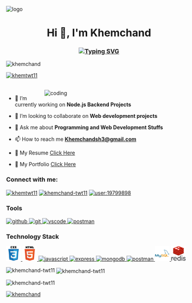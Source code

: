 
![logo](https://indoanalytica.com/static/images/bannerr.gif)
<h1 align="center">Hi 👋, I'm Khemchand</h1>
<h3 align="center">
<a href="https://git.io/typing-svg"><img src="https://readme-typing-svg.demolab.com?font=Fira+Code&weight=600&pause=1000&color=000000&center=true&width=500&lines=A+Passionate+Node.js+Backend+Developer" alt="Typing SVG" /></a>
</h3>
<p align="left"> <img src="https://komarev.com/ghpvc/?username=khemchand-twt11&label=Profile%20views&color=0e75b6&style=flat" alt="khemchand" /> </p>

<p align="left"> <a href="https://twitter.com/khemtwt11" target="blank"><img src="https://img.shields.io/twitter/follow/khemtwt11?logo=twitter&style=for-the-badge" alt="khemtwt11" /></a> </p>

<br>
<img align="right" alt="coding" width="400" src="https://goofy-goldstine-0f8bb1.netlify.app/img/web.gif">

- 🔭 I’m currently working on **Node.js Backend Projects**

- 🤝 I’m looking to collaborate on **Web development projects**

- 💬 Ask me about **Programming and Web Development Stuffs**

- 📫 How to reach me **Khemchandsh3@gmail.com**

- 📄 My Resume <a href="https://drive.google.com/file/d/1rZHUdvNjpqV4iHJhgunRwCIQsma_k7xo/view?usp=share_link">Click Here</a>

- 💼 My Portfolio <a href="">Click Here</a>




<h3 align="left">Connect with me:</h3>
<p align="left">
<a href="https://twitter.com/khemtwt11" target="blank"><img align="center" src="https://raw.githubusercontent.com/rahuldkjain/github-profile-readme-generator/master/src/images/icons/Social/twitter.svg" alt="khemtwt11" height="30" width="40" /></a>
<a href="https://www.linkedin.com/in/khemchand-sharma-8b146b216/" target="blank"><img align="center" src="https://raw.githubusercontent.com/rahuldkjain/github-profile-readme-generator/master/src/images/icons/Social/linked-in-alt.svg" alt="khemchand-twt11" height="30" width="40" /></a>
<a href="https://stackoverflow.com/users/user:19799898" target="blank"><img align="center" src="https://raw.githubusercontent.com/rahuldkjain/github-profile-readme-generator/master/src/images/icons/Social/stack-overflow.svg" alt="user:19799898" height="30" width="40" /></a>
</p>


<h3 align="left">Tools</h3>

<a href="https://github.com" target="_blank"> <img src="https://cdn.jsdelivr.net/gh/devicons/devicon/icons/github/github-original.svg" alt="github" width="40" height="40"/> </a> <a href="https://git-scm.com/" target="_blank" rel="noreferrer"> <img src="https://www.vectorlogo.zone/logos/git-scm/git-scm-icon.svg" alt="git" width="40" height="40"/> </a> <a href="https://code.visualstudio.com/" target="_blank"> <img src="https://cdn.jsdelivr.net/gh/devicons/devicon/icons/vscode/vscode-original.svg" alt="vscode" width="40" height="40"/> </a><a href="https://postman.com" target="_blank" rel="noreferrer"> <img src="https://www.vectorlogo.zone/logos/getpostman/getpostman-icon.svg" alt="postman" width="40" height="40"/> </a>

<h3 align="left">Technology Stack</h3>
<p align="left"> <a href="https://www.w3schools.com/css/" target="_blank" rel="noreferrer"> <img src="https://raw.githubusercontent.com/devicons/devicon/master/icons/css3/css3-original-wordmark.svg" alt="css3" width="40" height="40"/> </a>
  <a href="https://www.w3.org/html/" target="_blank" rel="noreferrer"> <img src="https://raw.githubusercontent.com/devicons/devicon/master/icons/html5/html5-original-wordmark.svg" alt="html5" width="40" height="40"/> </a> <a href="https://developer.mozilla.org/en-US/docs/Web/JavaScript" target="_blank" rel="noreferrer"> <img src="https://res.cloudinary.com/dmskljxga/image/upload/v1682154222/javascript-1_rffhm5.svg" alt="javascript" width="40" height="40"/> </a>
 <a href="https://expressjs.com" target="_blank" rel="noreferrer"> <img src="https://adware-technologies.s3.amazonaws.com/uploads/technology/thumbnail/20/express-js.png" alt="express" width="40" height="40"/> </a> <a href="https://www.mongodb.com/" target="_blank" rel="noreferrer"> <img src="https://res.cloudinary.com/dmskljxga/image/upload/v1682153897/pngwing.com_xpcgvs.png" alt="mongodb" width="40" height="40"/> </a> <a href="https://nodejs.org" target="_blank" rel="noreferrer"> <img src="https://res.cloudinary.com/dmskljxga/image/upload/v1682153951/nodejs-icon_lfebur.svg" width="40" height="40" alt="postman"/> </a>
<a href="https://www.mysql.com/" target="_blank" rel="noreferrer"> <img src="https://raw.githubusercontent.com/devicons/devicon/master/icons/mysql/mysql-original-wordmark.svg" alt="mySQL" width="40" height="40"/> </a>
</a> <a href="https://redis.io" target="_blank" rel="noreferrer"> <img src="https://raw.githubusercontent.com/devicons/devicon/master/icons/redis/redis-original-wordmark.svg" alt="redis" width="40" height="40"/> </a> 
</p>

<p><img align="left" src="https://github-readme-stats.vercel.app/api/top-langs?username=khemchand-twt11&show_icons=true&locale=en&layout=compact" alt="khemchand-twt11" /></p>

<p>&nbsp;<img align="center" src="https://github-readme-stats.vercel.app/api?username=khemchand-twt11&show_icons=true&locale=en" alt="khemchand-twt11" /></p>

<p><img align="center" src="https://github-readme-streak-stats.herokuapp.com/?user=khemchand-twt11&" alt="khemchand-twt11" /></p>

<p align="left"> <a href="https://github.com/ryo-ma/github-profile-trophy"><img src="https://github-profile-trophy.vercel.app/?username=khemchand-twt11" alt="khemchand" /></a> </p>
